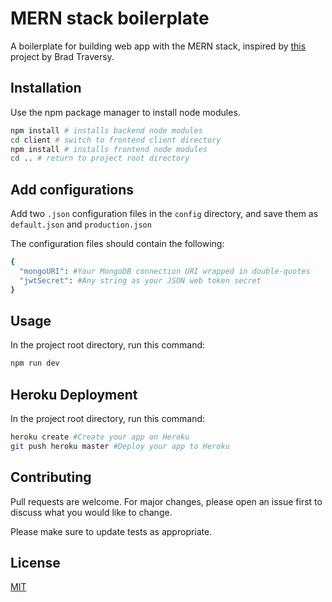 # MERN stack boilerplate

A boilerplate for building web app with the MERN stack, inspired by [this](https://github.com/bradtraversy/devconnector_2.0) project by Brad Traversy.

## Installation

Use the npm package manager to install node modules.

```bash
npm install # installs backend node modules
cd client # switch to frontend client directory
npm install # installs frontend node modules
cd .. # return to project root directory
```

## Add configurations

Add two `.json` configuration files in the `config` directory, and save them as `default.json` and `production.json`

The configuration files should contain the following:

```bash
{
  "mongoURI": #Your MongoDB connection URI wrapped in double-quotes
  "jwtSecret": #Any string as your JSON web token secret
}
```

## Usage

In the project root directory, run this command:

```bash
npm run dev
```

## Heroku Deployment

In the project root directory, run this command:

```bash
heroku create #Create your app on Heroku
git push heroku master #Deploy your app to Heroku

```

## Contributing

Pull requests are welcome. For major changes, please open an issue first to discuss what you would like to change.

Please make sure to update tests as appropriate.

## License

[MIT](https://choosealicense.com/licenses/mit/)

